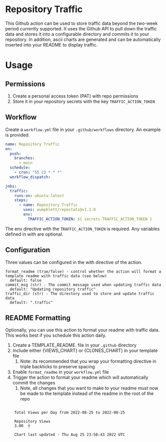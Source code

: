 # Repository Traffic

This Github action can be used to store traffic data beyond the two-week period currently supported.
It uses the Github API to pull down the traffic data and stores it into a configurable directory and commits it to your 
repository. In addition, ascii charts are generated and can be automatically inserted into your README to display traffic.

# Usage
## Permissions
1. Create a personal access token (PAT) with repo permissions
2. Store it in your repository secrets with the key `TRAFFIC_ACTION_TOKEN`

## Workflow
Create a `workflow.yml` file in your `.github/workflows` directory. An example is provided.

```yaml
name: Repository Traffic
on:
  push:
    branches:
      - main
  schedule:
    - cron: "55 23 * * *"
  workflow_dispatch:

jobs:
  traffic:
    runs-on: ubuntu-latest
    steps:
      - name: Repository Traffic
        uses: wumphlett/repostats@v1.1.0
        env:
          TRAFFIC_ACTION_TOKEN: ${ secrets.TRAFFIC_ACTION_TOKEN }
```
The env directive with the `TRAFFIC_ACTION_TOKEN` is required. Any variables defined in with are optional.

## Configuration
Three values can be configured in the with directive of the action.
```
format_readme (true/false) - control whether the action will format a template readme with traffic data (see below)
  default: false
commit_msg (str) - The commit message used when updating traffic data
  default: "Updating repository traffic"
traffic_dir (str) - The directory used to store and update traffic data
  default: ".traffic"
```

## README Formatting
Optionally, you can use this action to format your readme with traffic data. This works best if you schedule this action
daily.

1. Create a TEMPLATE_README.<any type> file in your `.github` directory
2. Include either {VIEWS_CHART} or {CLONES_CHART} in your template file
   1. Note: its recommended that you wrap your formatting directive in triple backticks to preserve spacing
3. Enable `format_readme` in your `workflow.yml` file
4. Trigger the action to format your readme which will automatically commit the changes
   1. Note, all changes that you want to make to your readme must now be made to the template instead of the readme in the root of the repo

```

    Total Views per Day from 2022-08-25 to 2022-08-25

    Repository Views
    3.00  ┼

    Chart last updated - Thu Aug 25 23:58:43 2022 UTC
    
```
